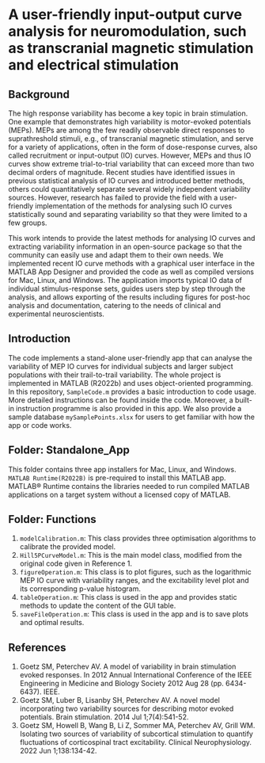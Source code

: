# A user-friendly input-output curve analysis for neuromodulation, such as transcranial magnetic stimulation and electrical stimulation

## Background
The high response variability has become a key topic in brain stimulation. One example that demonstrates high variability is motor-evoked potentials (MEPs). MEPs are among the few readily observable direct responses to suprathreshold stimuli, e.g., of transcranial magnetic stimulation, and serve for a variety of applications, often in the form of dose-response curves, also called recruitment or input-output (IO) curves. However, MEPs and thus IO curves show extreme trial-to-trial variability that can exceed more than two decimal orders of magnitude. Recent studies have identified issues in previous statistical analysis of IO curves and introduced better methods, others could quantitatively separate several widely independent variability sources. However, research has failed to provide the field with a user-friendly implementation of the methods for analysing such IO curves statistically sound and separating variability so that they were limited to a few groups. 


This work intends to provide the latest methods for analysing IO curves and extracting variability information in an open-source package so that the community can easily use and adapt them to their own needs. We implemented recent IO curve methods with a graphical user interface in the MATLAB App Designer and provided the code as well as compiled versions for Mac, Linux, and Windows. The application imports typical IO data of individual stimulus-response sets, guides users step by step through the analysis, and allows exporting of the results including figures for post-hoc analysis and documentation, catering to the needs of clinical and experimental neuroscientists.


## Introduction
The code implements a stand-alone user-friendly app that can analyse the variability of MEP IO curves for individual subjects and larger subject populations with their trail-to-trail variability. The whole project is implemented in MATLAB (R2022b) and uses object-oriented programming. In this repository, `SampleCode.m` provides a basic introduction to code usage. More detailed instructions can be found inside the code. Moreover, a built-in instruction programme is also provided in this app. We also provide a sample database `mySamplePoints.xlsx` for users to get familiar with how the app or code works.


## Folder: Standalone_App
This folder contains three app installers for Mac, Linux, and Windows. `MATLAB Runtime(R2022B)` is pre-required to install this MATLAB app. MATLAB® Runtime contains the libraries needed to run compiled MATLAB applications on a target system without a licensed copy of MATLAB.


## Folder: Functions
1. `modelCalibration.m`: This class provides three optimisation algorithms to calibrate the provided model.
2. `Hill5PCurveModel.m`: This is the main model class, modified from the original code given in Reference 1.
3. `figureOperation.m`: This class is to plot figures, such as the logarithmic MEP IO curve with variability ranges, and the excitability level plot and its corresponding p-value histogram.
4. `tableOperation.m`: This class is used in the app and provides static methods to update the content of the GUI table.
5. `saveFileOperation.m`: This class is used in the app and is to save plots and optimal results.

## References
1. Goetz SM, Peterchev AV. A model of variability in brain stimulation evoked responses. In 2012 Annual International Conference of the IEEE Engineering in Medicine and Biology Society 2012 Aug 28 (pp. 6434-6437). IEEE.
2. Goetz SM, Luber B, Lisanby SH, Peterchev AV. A novel model incorporating two variability sources for describing motor evoked potentials. Brain stimulation. 2014 Jul 1;7(4):541-52.
3. Goetz SM, Howell B, Wang B, Li Z, Sommer MA, Peterchev AV, Grill WM. Isolating two sources of variability of subcortical stimulation to quantify fluctuations of corticospinal tract excitability. Clinical Neurophysiology. 2022 Jun 1;138:134-42.

